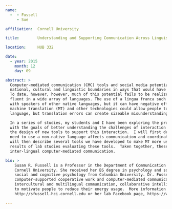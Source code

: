 ```yaml
---
name:
  -  - Fussell
     - Sue

affiliation:  Cornell University

title:        Understanding and Supporting Communication Across Linguistic Boundaries

location:     HUB 332

date:
  - year: 2015
    month: 12
    day: 09

abstract: >
  Computer-mediated communication (CMC) tools and social media potentially allow people to interact fluidly across 
  national, cultural and linguistic boundaries in ways that would have been difficult if not impossible in the past. 
  To date, however, however, much of this potential fails to be realized. A single individual is unlikely to be 
  fluent in a wide array of languages. The use of a lingua franca such as English permits a degree of interaction 
  with speakers of other native languages, but it can have negative effects on non-native speakers. Advances in 
  machine translation (MT) and other technologies could allow people to communicate with one another in their native 
  language, but translation errors can create sizeable misunderstandings when MT is used in conversational settings.  

  In a series of studies, my students and I have been exploring the problem space of inter-lingual communication, 
  with the goals of better understanding the challenges of interaction across language boundaries and of informing 
  the design of new tools to support this interaction.  I will first describe two interview studies exploring how the 
  need to use a non-native language affects communication and coordination in both formal and informal settings. I 
  will then describe several tools we have developed to make MT more usable in everyday conversation and present the 
  results of lab studies evaluating these tools.  Taken together, these studies help help advance the area of 
  inter-lingual computer-mediated communication. 

bio: >
    Susan R. Fussell is a Professor in the Department of Communication and the Department of of Information Science at 
    Cornell University. She received her BS degree in psychology and sociology from Tufts University, and her Ph.D. in 
    social and cognitive psychology from Columbia University. Dr. Fussell's primary interests lie in the areas of 
    computer-supported cooperative work and computer-mediated communication. Her current projects focus on 
    intercultural and multilingual communication, collaborative intelligence analysis, public deliberation, and tools 
    to motivate people to reduce their energy usage.  More information can be found on her website 
    http://sfussell.hci.cornell.edu or her lab Facebook page, https://www.facebook.com/InterculturalCommLab.
  
---
```

